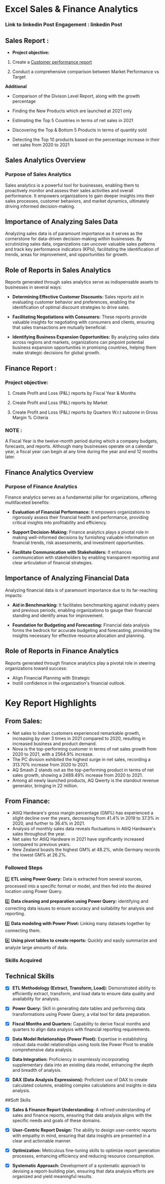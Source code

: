 # Excel Sales & Finance Analytics
### Link to linkedin Post Engagement : linkedin Post
## Sales Report :
* **Project objective:**

 1. Create a [Customer performance report](https://github.com/rupeshsatam/Excel-Sales-Analytics/blob/fce22ae15e80d261d009f156381a2cf1d6615608/Sales_Reports/Customer%20Performance%20Report.pdf)

  2. Conduct a comprehensive comparison between Market Performance vs Target

**Additional**

- Comparison of the Divison Level Report, along with the growth percentage

- Finding the New Products which are launched at 2021 only

- Estimating the Top 5 Countries in terms of net sales in 2021

- Discovering the Top & Bottom 5 Products in terms of quantity sold

- Detecting the Top 10 products based on the percentage increase in their net sales from 2020 to 2021

## Sales Analytics Overview
### Purpose of Sales Analytics
Sales analytics is a powerful tool for businesses, enabling them to proactively monitor and assess their sales activities and overall performance. It empowers organizations to gain deeper insights into their sales processes, customer behaviors, and market dynamics, ultimately driving informed decision-making.

## Importance of Analyzing Sales Data
Analyzing sales data is of paramount importance as it serves as the cornerstone for data-driven decision-making within businesses. By scrutinizing sales data, organizations can uncover valuable sales patterns and track key performance indicators (KPIs), facilitating the identification of trends, areas for improvement, and opportunities for growth.

## Role of Reports in Sales Analytics
Reports generated through sales analytics serve as indispensable assets to businesses in several ways:

- **Determining Effective Customer Discounts:** Sales reports aid in evaluating customer behavior and preferences, enabling the identification of optimal discount strategies to drive sales.

- **Facilitating Negotiations with Consumers:** These reports provide valuable insights for negotiating with consumers and clients, ensuring that sales transactions are mutually beneficial.

- **Identifying Business Expansion Opportunities:** By analyzing sales data across regions and markets, organizations can pinpoint potential business expansion opportunities in promising countries, helping them make strategic decisions for global growth.

## Finance Report :
### Project objective:

1. Create Profit and Loss (P&L) reports by Fiscal Year & Months

2. Create Profit and Loss (P&L) reports by Market

3. Create Profit and Loss (P&L) reports by Quarters W.r.t subzone in Gross Margin % Criteria

### NOTE :
A Fiscal Year is the twelve-month period during which a company budgets, forecasts, and reports. Although many businesses operate on a calendar year, a fiscal year can begin at any time during the year and end 12 months later.

## Finance Analytics Overview
### Purpose of Finance Analytics
Finance analytics serves as a fundamental pillar for organizations, offering multifaceted benefits:

- **Evaluation of Financial Performance:** It empowers organizations to rigorously assess their financial health and performance, providing critical insights into profitability and efficiency.

- **Support Decision-Making:** Finance analytics plays a pivotal role in making well-informed decisions by furnishing valuable information on financial trends, risk assessments, and investment opportunities.

- **Facilitate Communication with Stakeholders:** It enhances communication with stakeholders by enabling transparent reporting and clear articulation of financial strategies.

## Importance of Analyzing Financial Data
Analyzing financial data is of paramount importance due to its far-reaching impacts:

- **Aid in Benchmarking:** It facilitates benchmarking against industry peers and previous periods, enabling organizations to gauge their financial standing and identify areas for improvement.

- **Foundation for Budgeting and Forecasting:** Financial data analysis forms the bedrock for accurate budgeting and forecasting, providing the insights necessary for effective resource allocation and planning.

## Role of Reports in Finance Analytics
Reports generated through finance analytics play a pivotal role in steering organizations toward success:

- Align Financial Planning with Strategic
- Instill confidence in the organization's financial outlook.
# Key Report Highlights
## From Sales:
- Net sales to Indian customers experienced remarkable growth, increasing by over 3 times in 2021 compared to 2020, resulting in increased business and product demand.
- Nova is the top-performing customer in terms of net sales growth from 2020 to 2021, with a 2564.9% increase.
- The PC division exhibited the highest surge in net sales, recording a 313.70% increase from 2020 to 2021.
- AQ Smash 2 stands out as the top-performing product in terms of net sales growth, showing a 2489.49% increase from 2020 to 2021.
- Among all newly launched products, AQ Qwerty is the standout revenue generator, bringing in 22 million.
## From Finance:
-  AtliQ Hardware's gross margin percentage (GM%) has experienced a slight decline over the years, decreasing from 41.4% in 2019 to 37.3% in 2020, and further to 36.4% in 2021.
-  Analysis of monthly sales data reveals fluctuations in AtliQ Hardware's sales throughout the year.
-  Net sales for AtliQ Hardware in 2021 have significantly increased compared to previous years.
-  New Zealand boasts the highest GM% at 48.2%, while Germany records the lowest GM% at 26.2%.
### Followed Steps
1️⃣ **ETL using Power Query:** Data is extracted from several sources, processed into a specific format or model, and then fed into the desired location using Power Query.

2️⃣ **Data cleaning and preparation using Power Query:** identifying and correcting data issues to ensure accuracy and suitability for analysis and reporting.

3️⃣ **Data modeling with Power Pivot:** Linking many datasets together by connecting them.

4️⃣ **Using pivot tables to create reports:** Quickly and easily summarize and analyze large amounts of data.

### Skills Acquired
## Technical Skills
- [X] **ETL Methodology (Extract, Transform, Load):** Demonstrated ability to efficiently extract, transform, and load data to ensure data quality and availability for analysis.

 - [X] **Power Query:** Skill in generating date tables and performing data transformations using Power Query, a vital tool for data preparation.

 - [X] **Fiscal Months and Quarters:** Capability to derive fiscal months and quarters to align data analysis with financial reporting requirements.

 - [X] **Data Model Relationships (Power Pivot):** Expertise in establishing robust data model relationships using tools like Power Pivot to enable comprehensive data analysis.

 - [X] **Data Integration:** Proficiency in seamlessly incorporating supplementary data into an existing data model, enhancing the depth and breadth of analysis.

 - [X] **DAX (Data Analysis Expressions):** Proficient use of DAX to create calculated columns, enabling complex calculations and insights in data analysis.

##Soft Skills
 - [X] **Sales & Finance Report Understanding:** A refined understanding of sales and finance reports, ensuring that data analysis aligns with the specific needs and goals of these domains.

 - [X] **User-Centric Report Design:** The ability to design user-centric reports with empathy in mind, ensuring that data insights are presented in a clear and actionable manner.

 - [X] **Optimization:** Meticulous fine-tuning skills to optimize report generation processes, enhancing efficiency and reducing resource consumption.

 - [X] **Systematic Approach:** Development of a systematic approach to devising a report-building plan, ensuring that data analysis efforts are organized and yield meaningful results.
